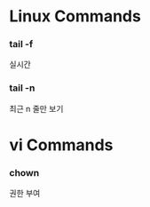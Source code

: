 
# Linux Commands

### tail -f
 실시간
### tail -n 
 최근 n 줄만 보기





# vi Commands


### chown
 
 권한 부여
